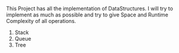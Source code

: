 This Project has all the implementation of DataStructures.
I will try to implement as much as possible and try to give Space and Runtime Complexity of all operations.

1. Stack
2. Queue
3. Tree
